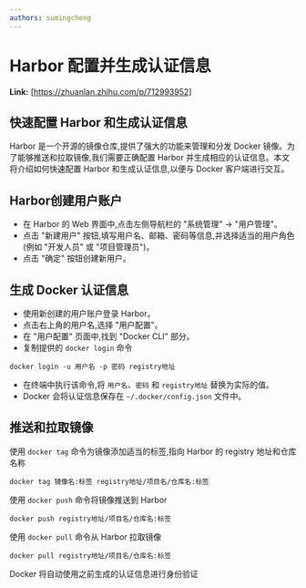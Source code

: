 ```yaml
---
authors: sumingcheng
---
```

# Harbor 配置并生成认证信息



 **Link:** [https://zhuanlan.zhihu.com/p/712993952]

## 快速配置 Harbor 和生成认证信息  

Harbor 是一个开源的镜像仓库,提供了强大的功能来管理和分发 Docker 镜像。为了能够推送和拉取镜像,我们需要正确配置 Harbor 并生成相应的认证信息。本文将介绍如何快速配置 Harbor 和生成认证信息,以便与 Docker 客户端进行交互。

## Harbor创建用户账户  

* 在 Harbor 的 Web 界面中,点击左侧导航栏的 "系统管理" -> "用户管理"。
* 点击 "新建用户" 按钮,填写用户名、邮箱、密码等信息,并选择适当的用户角色(例如 "开发人员" 或 "项目管理员")。
* 点击 "确定" 按钮创建新用户。

## 生成 Docker 认证信息  

* 使用新创建的用户账户登录 Harbor。
* 点击右上角的用户名,选择 "用户配置"。
* 在 "用户配置" 页面中,找到 "Docker CLI" 部分。
* 复制提供的 `docker login` 命令

```
docker login -u 用户名 -p 密码 registry地址
```

* 在终端中执行该命令,将 `用户名`、`密码` 和 `registry地址` 替换为实际的值。
* Docker 会将认证信息保存在 `~/.docker/config.json` 文件中。

## 推送和拉取镜像  

使用 `docker tag` 命令为镜像添加适当的标签,指向 Harbor 的 registry 地址和仓库名称

```
docker tag 镜像名:标签 registry地址/项目名/仓库名:标签
```

使用 `docker push` 命令将镜像推送到 Harbor

```
docker push registry地址/项目名/仓库名:标签
```

使用 `docker pull` 命令从 Harbor 拉取镜像

```
docker pull registry地址/项目名/仓库名:标签
```

Docker 将自动使用之前生成的认证信息进行身份验证

